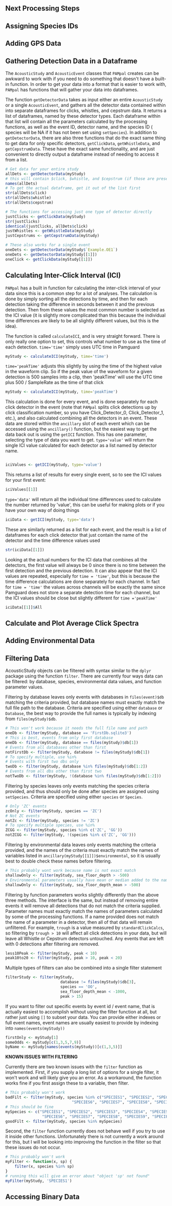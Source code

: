 ## Next Processing Steps

## Assigning Species IDs

## Adding GPS Data

## Gathering Detection Data in a Dataframe

The `AcousticStudy` and `AcousticEvent` classes that `PAMpal` creates can be awkward
to work with if you need to do something that doesn't have a built-in function. 
In order to get your data into a format that is easier to work with, `PAMpal` has functions
that will gather your data into dataframes. 

The function `getDetectorData` takes as input either an entire `AcousticStudy` or a single
`AcousticEvent`, and gathers all the detector data contained within into separate dataframes
for clicks, whistles, and cepstrum data. It returns a list of dataframes, named by these
detector types. Each dataframe within that list will contain all the parameters calculated
by the processing functions, as well as the event ID, detector name, and the species ID (
species will be NA if it has not been set using `setSpecies`). In addition to 
`getDetectorData`, there are also three functions that do the exact same thing to get data
for only specific detectors, `getClickData`, `getWhistleData`, and `getCepstrumData`. These
have the exact same functionality, and are just convenient to directly output a dataframe
instead of needing to access it from a list.

```r
# Get data for your entire study
allDets <- getDetectorData(myStudy)
# this will contain $click, $whistle, and $cepstrum (if those are present in your data)
names(allDets)
# To get the actual dataframe, get it out of the list first
str(allDets$click)
str(allDets$whistle)
str(allDets$cepstrum)

# The functions for accessing just one type of detector directly
justClicks <- getClickData(myStudy)
str(justClicks)
identical(justClicks, allDets$click)
justWhistles <- getWhistleData(myStudy)
justCepstrums <- getCepstrumData(myStudy)

# These also works for a single event
oneDets <- getDetectorData(myStudy$`Example.OE1`)
oneDets <- getDetectorData(myStudy[[1]])
oneClick <- getClickData(myStudy[[1]])
```

## Calculating Inter-Click Interval (ICI)

`PAMpal` has a built in function for calculating the inter-click interval of your
data since this is a common step for a lot of analyses. The calculation is done by
simply sorting all the detections by time, and then for each detection taking the 
difference in seconds between it and the previous detection. Then from these values
the most common number is selected as the ICI value (it is slightly more complicated 
than this because the individual time differences are likely to be all slightly different values,
but this is the idea).

The function is called `calculateICI`, and is very straight forward.
There is only really one option to set, this controls what number to use
as the time of each detection. `time='time'` simply uses UTC time in Pamguard

```r
myStudy <- calculateICI(myStudy, time='time')
```

`time='peakTime'` adjusts this slightly by using the time of the highest value
in the waveform clip. So if the peak value of the waveform for a given
detection is 500 samples into a clip, then 'peakTime' will use the UTC
time plus 500 / SampleRate as the time of that click

```r
myStudy <- calculateICI(myStudy, time='peakTime')
```

This calculation is done for every event, and is done separately for each click detector
in the event (note that `PAMpal` splits click detections up by click classification number,
so you have Click_Detector_0, Click_Detector_1, etc.), and also calculated combining all the
detectors in an event. These data are stored within the `ancillary` slot of each event which can
be accessed using the `ancillary()` function, but the easiest way to get the data back out is using
the `getICI` function. This has one parameter, selecting the type of data you want to get.
`type='value'` will return the single ICI value calculated for each
detector as a list named by detector name.

```r

iciValues <- getICI(myStudy, type='value')
```

This returns a list of results for every single event, so to see the
ICI values for your first event:

```r
iciValues[[1]]
```

`type='data'` will return all the individual time differences used to calculate
the number returned by 'value', this can be useful for making plots or 
if you have your own way of doing things

```r
iciData <- getICI(myStudy, type='data')
```
These are similarly returned as a list for each event, and the result
is a list of dataframes for each click detector that just contain
the name of the detector and the time difference values used

```r
str(iciData[[1]])
```

Looking at the actual numbers for the ICI data that combines all the detectors,
the first value will always be 0 since there is no time between the first detection
and the previous detection. It can also appear that the ICI values are repeated,
especially for `time = 'time'`, but this is because the time difference calculations are
done separately for each channel. In fact for `time = 'time'` the values across channels
will be exactly the same since Pamguard does not store a separate detection time for
each channel, but the ICI values should be close but slightly different for `time ='peakTime'`

```r
iciData[[1]]$All
```

## Calculate and Plot Average Click Spectra

## Adding Environmental Data

## Filtering Data

AcousticStudy objects can be filtered with syntax similar to the `dplyr` package
using the function `filter`. There are currently four ways data can be filtered:
by database, species, environmental data values, and function parameter values.

Filtering by database leaves only events with databases in `files(event)$db` matching
the criteria provided, but database names must exactly match the full file path to the
database. Criteria are specified using either `database` or `Database`, the best way to provide
the full names is typically by indexing from `files(myStudy)$db`.

```r
# This won't work because it needs the full file name and path
oneDb <- filter(myStudy, database == 'FirstDb.sqlite3')
# This is best, events from only first database
oneDb <- filter(myStudy, database == files(myStudy)$db[1])
# Events from all databases other than first
notFirstDb <- filter(myStudy, database != files(myStudy)$db[1])
# To specify multiple, use %in%
# Events with first two dbs only
twoDb <- filter(myStudy, database %in% files(myStudy)$db[1:2])
# Events from all dbs other than first two
notTwoDb <- filter(myStudy, !(database %in% files(myStudy)$db[1:2]))
```

Filtering by species leaves only events matching the species criteria provided, and thus
should only be done after species are assigned using `setSpecies`. Criteria are specified 
using either `species` or `Species`.

```r
# Only 'ZC' events
zcOnly <- filter(myStudy, species == 'ZC')
# Not ZC events
notZc <- filter(myStudy, species != 'ZC')
# To specify multiple species, use %in%
ZCGG <- filter(myStudy, species %in% c('ZC', 'GG'))
notZCGG <- filter(myStudy, !(species %in% c('ZC', 'GG')))
```

Filtering by environmental data leaves only events matching the criteria provided, and
the names of the criteria must exactly match the names of variables listed in
`ancillary(myStudy[[1]])$environmental`, so it is usually best to double check these names
before filtering.

```r
# This probably wont work because name is not exact match
shallowOnly <- filter(myStudy, sea_floor_depth > -500)
# Environmental parameters usually have mean or median added to the name, this works
shallowOnly <- filter(myStudy, sea_floor_depth_mean > -500)
```

Filtering by function parameters works slightly differently than the above three methods.
The interface is the same, but instead of removing entire events it will remove all detections
that do not match the criteria supplied. Parameter names must exactly match the names of parameters
calculated by some of the processing functions. If a name provided does not match the name of a parameter
in a detector, then all of that data will remain unfiltered. For example, `trough` is a value measured by
`standardClickCalcs`, so filtering by `trough > 10` will affect all click detections in your data, but will
leave all Whistle or Cepstrum detectors untouched. Any events that are left with 0 detections after filtering
are removed.

```r
less10Peak <- filter(myStudy, peak < 10)
peak10to20 <- filter(myStudy, peak > 10, peak < 20)
```

Multiple types of filters can also be combined into a single filter statement

```r
filterStudy <- filter(myStudy,
                        database != files(myStudy)$db[3],
                        species == 'OO',
                        sea_floor_depth_mean < -1000,
                        peak > 15)
```

If you want to filter out specific events by event id / event name, that is actually easiest
to accomplish without using the filter function at all, but rather just using `[]` to subset
your data. You can provide either indexes or full event names, event names are usually easiest
to provide by indexing into `names(events(myStudy))`

```r
firstOnly <- myStudy[1]
someOdds <- myStudy[c(1,3,5,7,9)]
byName <- myStudy[names(events(myStudy))[c(1,3,5)]]
```

**KNOWN ISSUES WITH FILTERING**

Currently there are two known issues with the `filter` function as implemented. First, if you
supply a long list of options for a single filter, it won't work and will likely give you an
error. As a workaround, the function works fine if you first assign these to a variable, then
filter.

```r
# This probably won't work
badFilt <- filter(myStudy, species %in% c("SPECIES1", "SPECIES2", "SPECIES3", "SPECIES4", "SPECIES5",
                             "SPECIES6", "SPECIES7", "SPECIES8", "SPECIES9", "SPECIES10"))
# This should be fine
mySpecies <- c("SPECIES1", "SPECIES2", "SPECIES3", "SPECIES4", "SPECIES5",
                "SPECIES6", "SPECIES7", "SPECIES8", "SPECIES9", "SPECIES10")
goodFilt <- filter(myStudy, species %in% mySpecies)
```

Second, the `filter` function currently does not behave well if you try to use it inside
other functions. Unfortunately there is not currently a work around for this, but I will
be looking into improving the function in the filter so that these issues do not occur.

```r
# This probably won't work
myFilter <- function(x, sp) {
    filter(x, species %in% sp)
}
# running this will give an error about "object 'sp' not found"
myFilter(myStudy, 'SPECIES1')
```

## Accessing Binary Data
